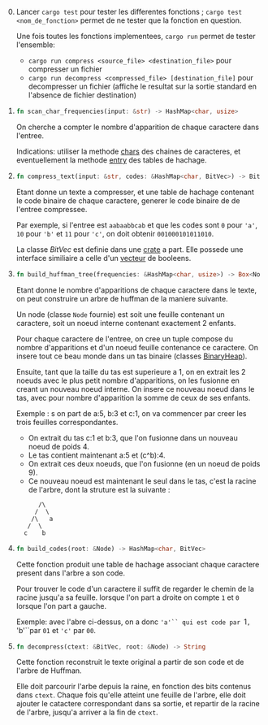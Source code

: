 0) Lancer `cargo test` pour tester les differentes fonctions ;
   `cargo test <nom_de_fonction>` permet de ne tester que la fonction en question.

   Une fois toutes les fonctions implementees, `cargo run` permet de tester l'ensemble:
   * `cargo run compress <source_file> <destination_file>` pour compresser un fichier
   * `cargo run decompress <compressed_file> [destination_file]` pour decompresser un fichier (affiche le resultat sur la sortie standard en l'absence de fichier destination)


1) ```rust
   fn scan_char_frequencies(input: &str) -> HashMap<char, usize>
   ````

   On cherche a compter le nombre d'apparition de chaque caractere dans l'entree.

   Indications: utiliser la methode
   [chars](https://doc.rust-lang.org/stable/std/primitive.str.html#method.chars)
   des chaines de caracteres, et eventuellement la methode
   [entry](https://doc.rust-lang.org/stable/std/collections/hash_map/struct.HashMap.html#method.entry)
   des tables de hachage.


2) ```rust
   fn compress_text(input: &str, codes: &HashMap<char, BitVec>) -> BitVec
   ```

   Etant donne un texte a compresser,
   et une table de hachage contenant le code binaire de chaque caractere,
   generer le code binaire de de l'entree compressee.

   Par exemple, si l'entree est `aabaabbcab`
   et que les codes sont `0` pour `'a'`, `10` pour `'b'` et `11` pour `'c'`,
   on doit obtenir `001000101011010`.

   La classe *BitVec* est definie dans une [crate](https://docs.rs/bitvec) a part.
   Elle possede une interface similiaire a celle d'un
   [vecteur](https://doc.rust-lang.org/std/vec/struct.Vec.html)
   de booleens.


3) ```rust
   fn build_huffman_tree(frequencies: &HashMap<char, usize>) -> Box<Node>
   ````

   Etant donne le nombre d'apparitions de chaque caractere dans le texte,
   on peut construire un arbre de huffman de la maniere suivante.

   Un node (classe `Node` fournie) est soit une feuille contenant un caractere,
   soit un noeud interne contenant exactement 2 enfants.

   Pour chaque caractere de l'entree,
   on cree un tuple compose du nombre d'apparitions et d'un noeud feuille contenance ce caractere.
   On insere tout ce beau monde dans un tas binaire
   (classes [BinaryHeap](https://doc.rust-lang.org/std/collections/binary_heap/struct.BinaryHeap.html)).

   Ensuite, tant que la taille du tas est superieure a 1,
   on en extrait les 2 noeuds avec le plus petit nombre d'apparitions,
   on les fusionne en creant un nouveau noeud interne.
   On insere ce nouveau noeud dans le tas,
   avec pour nombre d'apparition la somme de ceux de ses enfants.
   

   Exemple : s on part de a:5, b:3 et c:1,
   on va commencer par creer les trois feuilles correspondantes.
   + On extrait du tas c:1 et b:3, que l'on fusionne dans un nouveau noeud de poids 4.
   + Le tas contient maintenant a:5 et (c^b):4.
   + On extrait ces deux noeuds, que l'on fusionne (en un noeud de poids 9).
   + Ce nouveau noeud est maintenant le seul dans le tas,
     c'est la racine de l'arbre, dont la struture est la suivante :
   ```
         /\
        /  \
       /\   a
      /  \
     c    b
   ```


4) ```rust
   fn build_codes(root: &Node) -> HashMap<char, BitVec>
   ````

   Cette fonction produit une table de hachage associant chaque caractere present dans l'arbre a son code.

   Pour trouver le code d'un caractere il suffit de regarder le chemin de la racine jusqu'a
sa feuille. lorsque l'on part a droite on compte `1` et `0` lorsque l'on part a gauche.

   Exemple: avec l'abre ci-dessus, on a donc `'a'`` qui est code par `1`,
   `'b'``par `01` et `'c'` par `00`.


5) ```rust
   fn decompress(ctext: &BitVec, root: &Node) -> String
   ````

   Cette fonction reconstruit le texte original a partir de son code et de l'arbre de Huffman.

   Elle doit parcourir l'arbe depuis la raine,
   en fonction des bits contenus dans `ctext`.
   Chaque fois qu'elle atteint une feuille de l'arbre,
   elle doit ajouter le catactere correspondant dans sa sortie,
   et repartir de la racine de l'arbre,
   jusqu'a arriver a la fin de `ctext`.
